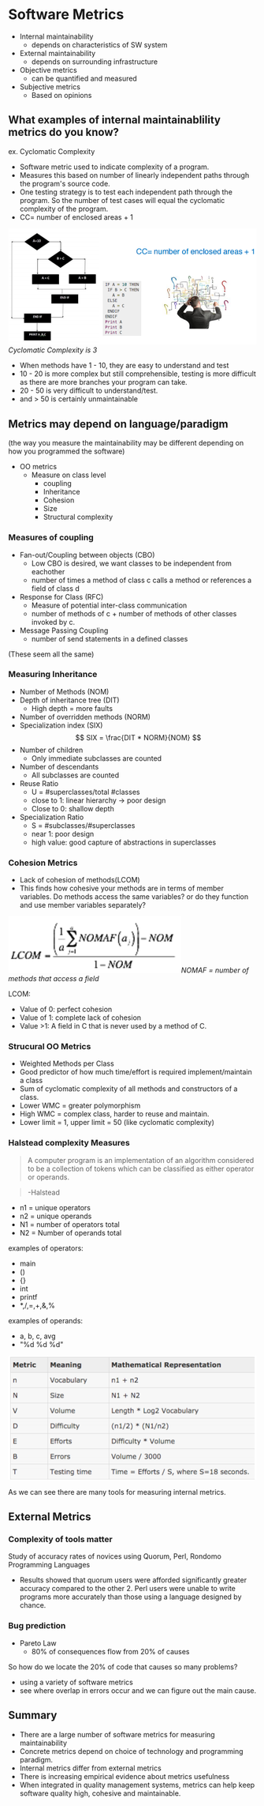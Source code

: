 # Software Metrics
- Internal maintainability
  - depends on characteristics of SW system
- External maintainability
  - depends on surrounding infrastructure
- Objective metrics
  - can be quantified and measured
- Subjective metrics
  - Based on opinions

## What examples of internal maintainablility metrics do you know?

ex. Cyclomatic Complexity

- Software metric used to indicate complexity of a program.
- Measures this based on number of linearly independent paths through the program's source code.
- One testing strategy is to test each independent path through the program. So the number of test cases will equal the cyclomatic complexity of the program.
- CC= number of enclosed areas + 1

![Image of dev activity](img/screenshot2.png)
*Cyclomatic Complexity is 3*

- When methods have 1 - 10, they are easy to understand and test
- 10 - 20 is more complex  but still comprehensible, testing is more difficult as there are more branches your program can take.
- 20 - 50 is very difficult to understand/test.
- and > 50 is certainly unmaintainable

## Metrics may depend on language/paradigm
(the way you measure the maintainability may be different depending on how you programmed the software)

- OO metrics
    - Measure on class level
        - coupling
        - Inheritance
        - Cohesion
        - Size
        - Structural complexity

### Measures of coupling
- Fan-out/Coupling between objects (CBO)
    - Low CBO is desired, we want classes to be independent from eachother
    - number of times a method of class c calls a method or references a field of class d
- Response for Class (RFC)
    - Measure of potential inter-class communication
    - number of methods of c + number of methods of other classes invoked by c.
- Message Passing Coupling
    - number of send statements in a defined classes

(These seem all the same)

### Measuring Inheritance
- Number of Methods (NOM)
- Depth of inheritance tree (DIT)
    - High depth = more faults
- Number of overridden methods (NORM)
- Specialization index (SIX)
    $$
     SIX = \frac{DIT * NORM}{NOM}
    $$
- Number of children
    - Only immediate subclasses are counted
- Number of descendants
    - All subclasses are counted
- Reuse Ratio
    - U = #superclasses/total #classes
    - close to 1: linear hierarchy -> poor design
    - Close to 0: shallow depth
- Specialization Ratio
    - S = #subclasses/#superclasses
    - near 1: poor design
    - high value: good capture of abstractions in superclasses

### Cohesion Metrics
- Lack of cohesion of methods(LCOM)
- This finds how cohesive your methods are in terms of member variables. Do methods access the same variables? or do they function and use member variables separately?

![Image of dev activity](img/screenshot3.png)*NOMAF = number of methods that access a field*

LCOM:
  - Value of 0: perfect cohesion
  - Value of 1: complete lack of cohesion
  - Value >1: A field in C that is never used by a method of C.

### Strucural OO Metrics
- Weighted Methods per Class
- Good predictor of how much time/effort is required implement/maintain a class
- Sum of cyclomatic complexity of all methods and constructors of a class.
- Lower WMC = greater polymorphism
- High WMC = complex class, harder to reuse and maintain.
- Lower limit = 1, upper limit = 50 (like cyclomatic complexity)

### Halstead complexity Measures
> A computer program is an implementation of an algorithm considered to be a collection of tokens which can be classified as either operator or operands.

> -Halstead

- n1 = unique operators
- n2 = unique operands
- N1 = number of operators total
- N2 = Number of operands total

examples of operators:
- main
- ()
- {}
- int
- printf
- \*,/,=,+,&,%

examples of operands:
- a, b, c, avg
- "%d %d %d"

![Image of dev activity](img/screenshot4.png)

As we can see there are many tools for measuring internal metrics.

## External Metrics

### Complexity of tools matter
Study of accuracy rates of novices using Quorum, Perl, Rondomo Programming Languages
- Results showed that quorum users were afforded significantly greater accuracy compared to the other 2. Perl users were unable to write programs more accurately than those using a language designed by chance.

### Bug prediction
- Pareto Law
  - 80% of consequences flow from 20% of causes

So how do we locate the 20% of code that causes so many problems?

- using a variety of software metrics
- see where overlap in errors occur and we can figure out the main cause.

## Summary
- There are a large number of software metrics for measuring maintainability
- Concrete metrics depend on choice of technology and programming paradigm.
- Internal metrics differ from external metrics
- There is increasing empirical evidence about metrics usefulness
- When integrated in quality management systems, metrics can help keep software quality high, cohesive and maintainable.
